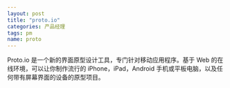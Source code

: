 ```yaml
---
layout: post
title: "proto.io"
categories: 产品经理
tags: pm
name: proto
---
```


Proto.io 是一个新的界面原型设计工具，专门<!--break-->针对移动应用程序。基于 Web 的在线环境，可以让你制作流行的 iPhone，iPad，Android 手机或平板电脑，以及任何带有屏幕界面的设备的原型项目。

